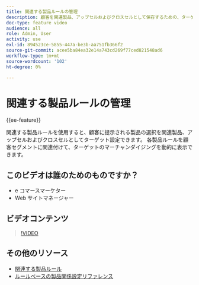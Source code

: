 ```yaml
---
title: 関連する製品ルールの管理
description: 顧客を関連製品、アップセルおよびクロスセルとして保存するための、ターゲットを絞り込んだ選択した製品の表示方法について説明します。
doc-type: feature video
audience: all
role: Admin, User
activity: use
exl-id: 894523ce-5855-447a-be3b-aa751fb366f2
source-git-commit: acee5ba84ea32e14a743cd269f77ced821548ad6
workflow-type: tm+mt
source-wordcount: '102'
ht-degree: 0%

---
```


# 関連する製品ルールの管理

{{ee-feature}}

関連する製品ルールを使用すると、顧客に提示される製品の選択を関連製品、アップセルおよびクロスセルとしてターゲット設定できます。 各製品ルールを顧客セグメントに関連付けて、ターゲットのマーチャンダイジングを動的に表示できます。

## このビデオは誰のためのものですか？

- e コマースマーケター
- Web サイトマネージャー

## ビデオコンテンツ

>[!VIDEO](https://video.tv.adobe.com/v/343837?quality=12&learn=on)

## その他のリソース

- [関連する製品ルール](https://docs.magento.com/user-guide/marketing/product-related-rules.html)
- [ルールベースの製品関係設定リファレンス](https://docs.magento.com/user-guide/configuration/catalog/catalog.html#rule-based-product-relations)
